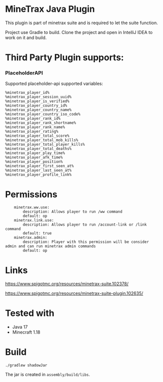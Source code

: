 # MineTrax Java Plugin
This plugin is part of minetrax suite and is required to let the suite function.

Project use Gradle to build. Clone the project and open in IntelliJ IDEA to work on it and build.

# Third Party Plugin supports:
### PlaceholderAPI
Supported placeholder-api supported variables:
```
%minetrax_player_id%
%minetrax_player_session_uuid%
%minetrax_player_is_verified%
%minetrax_player_country_id%
%minetrax_player_country_name%
%minetrax_player_country_iso_code%
%minetrax_player_rank_id%
%minetrax_player_rank_shortname%
%minetrax_player_rank_name%
%minetrax_player_rating%
%minetrax_player_total_score%
%minetrax_player_total_mob_kills%
%minetrax_player_total_player_kills%
%minetrax_player_total_deaths%
%minetrax_player_play_time%
%minetrax_player_afk_time%
%minetrax_player_position%
%minetrax_player_first_seen_at%
%minetrax_player_last_seen_at%
%minetrax_player_profile_link%
```

# Permissions
```
    minetrax.ww.use:
        description: Allows player to run /ww command
        default: op
    minetrax.link.use:
        description: Allows player to run /account-link or /link command
        default: true
    minetrax.admin:
        description: Player with this permission will be consider admin and can run minetrax admin commands
        default: op
```

# Links
https://www.spigotmc.org/resources/minetrax-suite.102378/

https://www.spigotmc.org/resources/minetrax-suite-plugin.102635/

# Tested with
- Java 17
- Minecraft 1.18

# Build
```
./gradlew shadowJar
```
The jar is created in `assembly/build/libs`.
